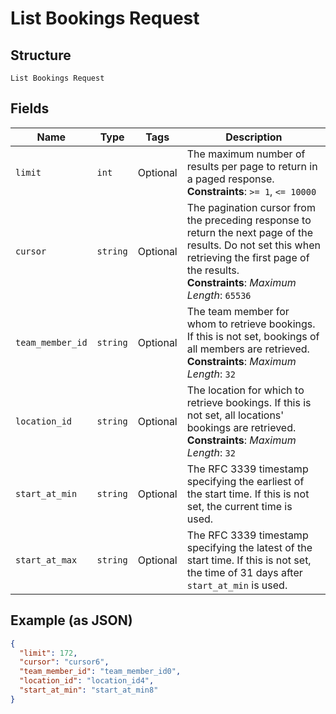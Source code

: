 
# List Bookings Request

## Structure

`List Bookings Request`

## Fields

| Name | Type | Tags | Description |
|  --- | --- | --- | --- |
| `limit` | `int` | Optional | The maximum number of results per page to return in a paged response.<br>**Constraints**: `>= 1`, `<= 10000` |
| `cursor` | `string` | Optional | The pagination cursor from the preceding response to return the next page of the results. Do not set this when retrieving the first page of the results.<br>**Constraints**: *Maximum Length*: `65536` |
| `team_member_id` | `string` | Optional | The team member for whom to retrieve bookings. If this is not set, bookings of all members are retrieved.<br>**Constraints**: *Maximum Length*: `32` |
| `location_id` | `string` | Optional | The location for which to retrieve bookings. If this is not set, all locations' bookings are retrieved.<br>**Constraints**: *Maximum Length*: `32` |
| `start_at_min` | `string` | Optional | The RFC 3339 timestamp specifying the earliest of the start time. If this is not set, the current time is used. |
| `start_at_max` | `string` | Optional | The RFC 3339 timestamp specifying the latest of the start time. If this is not set, the time of 31 days after `start_at_min` is used. |

## Example (as JSON)

```json
{
  "limit": 172,
  "cursor": "cursor6",
  "team_member_id": "team_member_id0",
  "location_id": "location_id4",
  "start_at_min": "start_at_min8"
}
```

